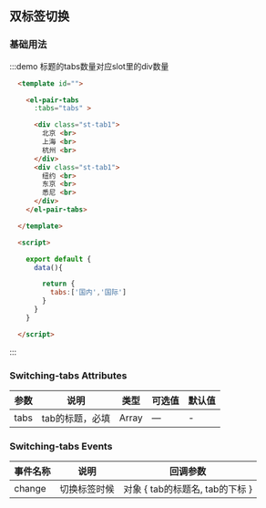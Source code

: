 <script>
export default {

  data(){
    return {

      tabs:['国内XX这里','国际这里']
    }
  }
}
</script>
<style>
.st-tab1,.st-tab2{
  background-color: #ccc;
  height: 400px;
}
</style>

## 双标签切换

### 基础用法

:::demo 标题的tabs数量对应slot里的div数量

```html
  <template id="">

    <el-pair-tabs
      :tabs="tabs" >

      <div class="st-tab1">
        北京 <br>
        上海 <br>
        杭州 <br>
      </div>
      <div class="st-tab1">
        纽约 <br>
        东京 <br>
        悉尼 <br>
      </div>
    </el-pair-tabs>

  </template>

  <script>

    export default {
      data(){

        return {
          tabs:['国内','国际']
        }
      }
    }

  </script>

```
:::


### Switching-tabs Attributes
| 参数      | 说明    | 类型      | 可选值       | 默认值   |
|---------- |-------- |---------- |-------------  |-------- |
| tabs     |  tab的标题，必填   | Array    |       —        |      -   |

### Switching-tabs Events
| 事件名称 | 说明 | 回调参数 |
|---------- |-------- |---------- |
| change  | 切换标签时候 |  对象 { tab的标题名, tab的下标 } |
